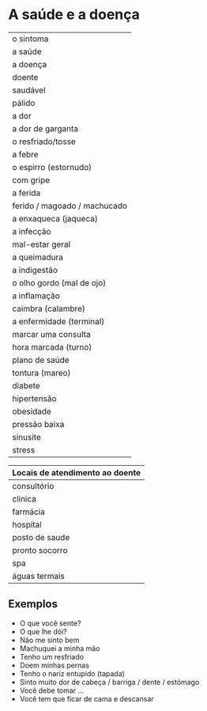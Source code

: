 # A saúde e a doença

| |
| -- |
| o sintoma |
| a saúde |
| a doença |
| doente |
| saudável |
| pálido |
| a dor |
| a dor de garganta |
| o resfriado/tosse |
| a febre |
| o espirro (estornudo) |
| com gripe |
| a ferida |
| ferido / magoado / machucado |
| a enxaqueca (jaqueca) |
| a infecção |
| mal-estar geral |
| a queimadura |
| a indigestão |
| o olho gordo (mal de ojo) |
| a inflamação |
| caimbra (calambre) |
| a enfermidade (terminal) |
| marcar uma consulta |
| hora marcada (turno) |
| plano de saúde |
| tontura (mareo) |
| diabete |
| hipertensão |
| obesidade |
| pressão baixa |
| sinusite |
| stress |

| Locais de atendimento ao doente |
| -- |
| consultório |
| clinica |
| farmácia |
| hospital |
| posto de saude |
| pronto socorro |
| spa |
| águas termais |

## Exemplos

* O que você sente?
* O que lhe dói?
* Não me sinto bem
* Machuquei a minha mão
* Tenho um resfriado
* Doem minhas pernas
* Tenho o nariz entupido (tapada)
* Sinto muito dor de cabeça / barriga / dente / estómago
* Você debe tomar ...
* Você tem que ficar de cama e descansar
